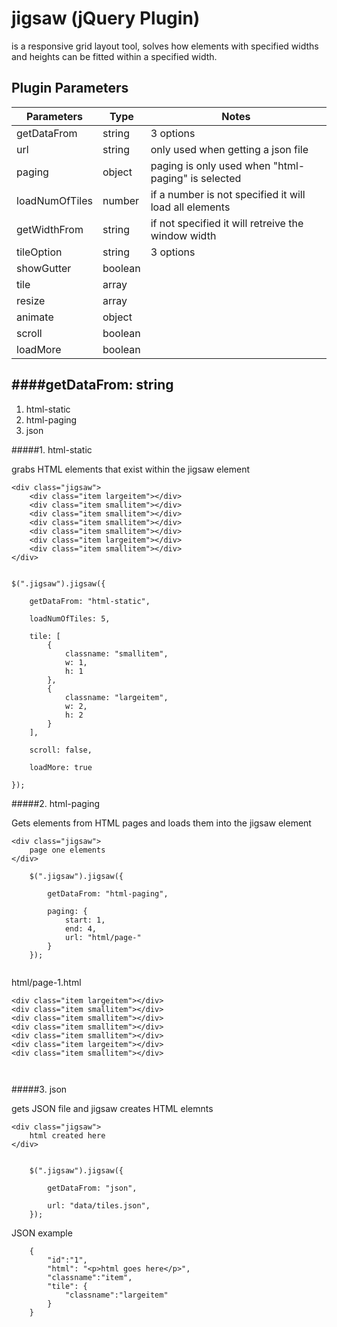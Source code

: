 jigsaw (jQuery Plugin)
=====

is a responsive grid layout tool, solves how elements with specified widths and heights can be fitted within a specified width.


Plugin Parameters 
-----------------


Parameters      | Type			| Notes
--------------- | ------------- | --------------------------
getDataFrom     |  string		| 3 options
url             |  string		| only used when getting a json file 
paging          |  object       | paging is only used when "html-paging" is selected 
loadNumOfTiles  |  number		| if a number is not specified it will load all elements
getWidthFrom    |  string		| if not specified it will retreive the window width
tileOption      |  string		| 3 options
showGutter      |  boolean		| 
tile            |  array		|
resize          |  array		|
animate         |  object		|
scroll          |  boolean		|
loadMore        |  boolean		|





####**getDataFrom: string**
---------------------------

1. html-static
2. html-paging
3. json




#####1. html-static

grabs HTML elements that exist within the jigsaw element

```
<div class="jigsaw">
	<div class="item largeitem"></div>
	<div class="item smallitem"></div>
	<div class="item smallitem"></div>
	<div class="item smallitem"></div>
	<div class="item smallitem"></div>
	<div class="item largeitem"></div>
	<div class="item smallitem"></div>
</div>


$(".jigsaw").jigsaw({

    getDataFrom: "html-static",

    loadNumOfTiles: 5,

    tile: [
        {
            classname: "smallitem",
            w: 1,
            h: 1
        },
        {
            classname: "largeitem",
            w: 2,
            h: 2
        }
    ],

    scroll: false,

    loadMore: true

});
```

#####2. html-paging

Gets elements from HTML pages and loads them into the jigsaw element

```
<div class="jigsaw">
	page one elements
</div>

    $(".jigsaw").jigsaw({

        getDataFrom: "html-paging",

        paging: {
            start: 1,
            end: 4,
            url: "html/page-"
        }
    });
    
```
html/page-1.html
```
<div class="item largeitem"></div>
<div class="item smallitem"></div>
<div class="item smallitem"></div>
<div class="item smallitem"></div>
<div class="item smallitem"></div>
<div class="item largeitem"></div>
<div class="item smallitem"></div>
   
    
```



#####3. json

gets JSON file and jigsaw creates HTML elemnts 

```
<div class="jigsaw">
	html created here
</div>


    $(".jigsaw").jigsaw({

        getDataFrom: "json",

        url: "data/tiles.json",
    });
```


JSON example
```
    {
        "id":"1",
        "html": "<p>html goes here</p>",
        "classname":"item",
        "tile": {
            "classname":"largeitem"
        }
    }
```
